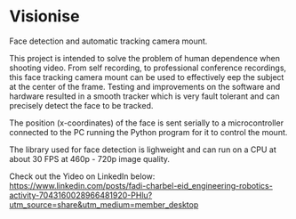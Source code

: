 # Visionise
Face detection and automatic tracking camera mount.

This project is intended to solve the problem of human dependence when shooting video.
From self recording, to professional conference recordings, this face tracking camera mount
can be used to effectively eep the subject at the center of the frame.
Testing and improvements on the software and hardware resulted in a smooth tracker which is 
very fault tolerant and can precisely detect the face to be tracked.

The position (x-coordinates) of the face is sent serially to a microcontroller connected 
to the PC running the Python program for it to control the mount.

The library used for face detection is lighweight and can run on a CPU at about 
30 FPS at 460p - 720p image quality.

Check out the Yideo on LinkedIn below:
https://www.linkedin.com/posts/fadi-charbel-eid_engineering-robotics-activity-7043160028966481920-PHlu?utm_source=share&utm_medium=member_desktop


